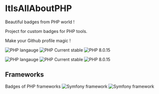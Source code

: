 # ItIsAllAboutPHP
Beautiful badges from PHP world ! 

Project for custom badges for PHP tools. 

Make your Github profile magic !

![PHP langauge](https://img.shields.io/badge/PHP-Language-blue?color=gray&labelColor=4F5B93) 
![PHP Current stable](https://img.shields.io/badge/PHP%208.1.2-Language-blue?color=gray&labelColor=4F5B93) 
![PHP 8.0.15](https://img.shields.io/badge/PHP%208.0.15-Language-blue?color=gray&labelColor=4F5B93) 

![PHP langauge](https://img.shields.io/badge/PHP-Language-blue?color=gray&labelColor=4F5B93&style=for-the-badge) 
![PHP Current stable](https://img.shields.io/badge/PHP%208.1.2-Language-blue?color=gray&labelColor=4F5B93&style=for-the-badge) 
![PHP 8.0.15](https://img.shields.io/badge/PHP%208.0.15-Language-blue?color=gray&labelColor=4F5B93&style=for-the-badge) 

## Frameworks
Badges of PHP frameworks
![Symfony framework](https://img.shields.io/badge/Symfony-Framework-blue?color=blue&labelColor=black&logo=symfony)
![Symfony framework](https://img.shields.io/badge/Symfony-Framework-blue?color=blue&labelColor=black&logo=symfony&style=for-the-badge)